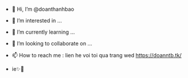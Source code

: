 - 👋 Hi, I’m @doanthanhbao
- 👀 I’m interested in ...
- 🌱 I’m currently learning ...
- 💞️ I’m looking to collaborate on ...
- 📫 How to reach me : lien he voi toi qua trang wed https://doanntb.tk/

- ie✨💫
